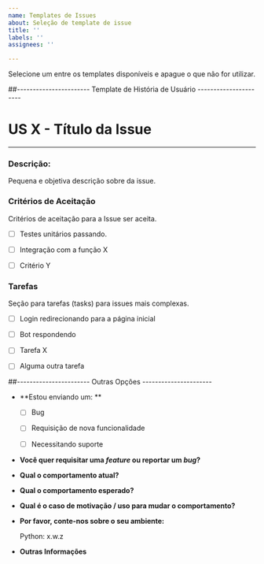```yaml
---
name: Templates de Issues
about: Seleção de template de issue
title: ''
labels: ''
assignees: ''

---
```


Selecione um entre os templates disponíveis e apague o que não for utilizar.

##----------------------- Template de História de Usuário ---------------------- 

# US X - Título da Issue
---
### Descrição:
Pequena e objetiva descrição sobre da issue.

### Critérios de Aceitação
Critérios de aceitação para a Issue ser aceita.
- [ ] Testes unitários passando.
- [ ] Integração com a função X
- [ ] Critério Y


### Tarefas
Seção para tarefas (tasks) para issues mais complexas. 
- [ ] Login redirecionando para a página inicial
- [ ] Bot respondendo
- [ ] Tarefa X
- [ ] Alguma outra tarefa


##----------------------- Outras Opções ----------------------

* **Estou enviando um: **
  - [ ] Bug
  - [ ] Requisição de nova funcionalidade
  - [ ] Necessitando suporte 


* **Você quer requisitar uma *feature* ou reportar um *bug*?**



* **Qual o comportamento atual?**



* **Qual o comportamento esperado?**



* **Qual é o caso de motivação / uso para mudar o comportamento?**



* **Por favor, conte-nos sobre o seu ambiente:**

    Python: x.w.z </br>

* **Outras Informações**
